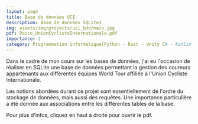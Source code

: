 ```yaml
---
layout: page
title: Base de données UCI
description: Base de données SQLite3
img: assets/img/projects/uci_bdd/main.jpg
pdf: Pasco_UnionCyclisteInternationale.pdf
importance: 2
category: Programmation informatique(Python - Rust - Unity C# - Kotlin - SQLite3)
---
```


Dans le cadre de mon cours sur les bases de données, j'ai eu l'occasion de réaliser en SQLite une base de données permettant la gestion des coureurs appartenants aux différentes équipes World Tour affiliée à l'Union Cycliste Internationale.

Les notions abordées durant ce projet sont essentiellement de l'ordre du stockage de données, mais aussi des requêtes. Une importance particulière a été donnée aux associations entre les différentes tables de la base.

Pour plus d'infos, cliquez en haut à droite pour ouvrir le pdf.
